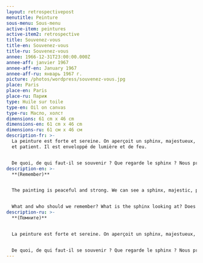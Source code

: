 ```yaml
---
layout: retrospectivepost
menutitle: Peinture
sous-menu: Sous-menu
active-item: peintures
active-item2: retrospective
title: Souvenez-vous
title-en: Souvenez-vous
title-ru: Souvenez-vous
annee: 1966-12-31T23:00:00.000Z
annee-aff: janvier 1967
annee-aff-en: January 1967
annee-aff-ru: январь 1967 г.
picture: /photos/wordpress/souvenez-vous.jpg
place: Paris
place-en: Paris
place-ru: Париж
type: Huile sur toile
type-en: Oil on canvas
type-ru: Масло, холст
dimensions: 61 cm x 46 cm
dimensions-en: 61 cm x 46 cm
dimensions-ru: 61 см x 46 см
description-fr: >-
  La peinture est forte et sereine. On aperçoit un sphinx, majestueux, puissant
  et patient. Il est enveloppé de lumière et de feu.


  De quoi, de qui faut-il se souvenir ? Que regarde le sphinx ? Nous protège-t-il ?
description-en: >-
  **(Remember)**


  The painting is peaceful and strong. We can see a sphinx, majestic, powerful and patient. He is surrounded with light and fire.


  What and who should we remember? What is the sphinx looking at? Does he protect us?
description-ru: >-
  **(Помните)**


  La peinture est forte et sereine. On aperçoit un sphinx, majestueux, puissant et patient. Il est enveloppé de lumière et de feu.


  De quoi, de qui faut-il se souvenir ? Que regarde le sphinx ? Nous protège-t-il ?
---
```

